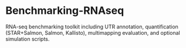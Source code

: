 # Benchmarking-RNAseq
RNA-seq benchmarking toolkit including UTR annotation, quantification (STAR+Salmon, Salmon, Kallisto), multimapping evaluation, and optional simulation scripts.
